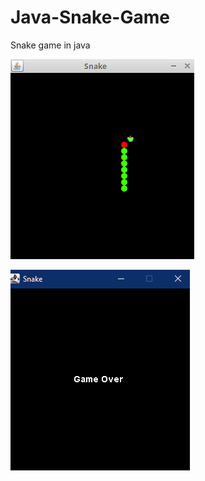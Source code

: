 # Java-Snake-Game
Snake game in java

![Snake game screenshot](snake.png)

![Snake game screenshot](snake2.png)

